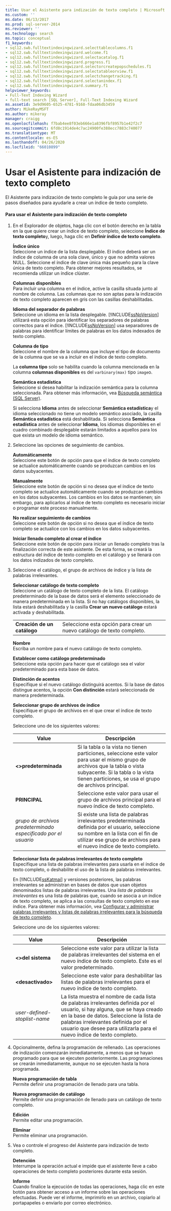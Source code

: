 ```yaml
---
title: Usar el Asistente para indización de texto completo | Microsoft Docs
ms.custom: ''
ms.date: 06/13/2017
ms.prod: sql-server-2014
ms.reviewer: ''
ms.technology: search
ms.topic: conceptual
f1_keywords:
- sql12.swb.fulltextindexingwizard.selecttablecolumns.f1
- sql12.swb.fulltextindexingwizard.welcome.f1
- sql12.swb.fulltextindexingwizard.selectacatalog.f1
- sql12.swb.fulltextindexingwizard.progress.f1
- sql12.swb.fulltextindexingwizard.selectorcreatepopschedules.f1
- sql12.swb.fulltextindexingwizard.selectatableorview.f1
- sql12.swb.fulltextindexingwizard.selectchangetracking.f1
- sql12.swb.fulltextindexingwizard.selectanindex.f1
- sql12.swb.fulltextindexingwizard.summary.f1
helpviewer_keywords:
- Full-Text Indexing Wizard
- full-text search [SQL Server], Full-Text Indexing Wizard
ms.assetid: 3e9d9605-6525-4781-9168-fdaa06db3459
author: MikeRayMSFT
ms.author: mikeray
manager: craigg
ms.openlocfilehash: f7bab4ee8f03eb666e1a8396fbf8957b1e42f2c7
ms.sourcegitcommit: 6fd8c1914de4c7ac24900fe388ecc7883c740077
ms.translationtype: MT
ms.contentlocale: es-ES
ms.lasthandoff: 04/26/2020
ms.locfileid: "66010899"
---
```

# <a name="use-the-full-text-indexing-wizard"></a>Usar el Asistente para indización de texto completo
  El Asistente para indización de texto completo le guía por una serie de pasos diseñados para ayudarle a crear un índice de texto completo.  
  
#### <a name="to-use-the-full-text-indexing-wizard"></a>Para usar el Asistente para indización de texto completo  
  
1.  En el Explorador de objetos, haga clic con el botón derecho en la tabla en la que quiere crear un índice de texto completo, seleccione **Índice de texto completo**y, luego, haga clic en **Definir índice de texto completo**.  
  
     **Índice único**  
     Seleccione un índice de la lista desplegable. El índice deberá ser un índice de columna de una sola clave, único y que no admita valores NULL. Seleccione el índice de clave única más pequeño para la clave única de texto completo. Para obtener mejores resultados, se recomienda utilizar un índice clúster.  
  
     **Columnas disponibles**  
     Para incluir una columna en el índice, active la casilla situada junto al nombre de columna. Las columnas que no son aptas para la indización de texto completo aparecen en gris con las casillas deshabilitadas.  
  
     **Idioma del separador de palabras**  
     Seleccione un idioma en la lista desplegable. [!INCLUDE[ssNoVersion](../../includes/ssnoversion-md.md)] utilizará esta opción para identificar los separadores de palabras correctos para el índice. [!INCLUDE[ssNoVersion](../../includes/ssnoversion-md.md)] usa separadores de palabras para identificar límites de palabras en los datos indexados de texto completo.  
  
     **Columna de tipo**  
     Seleccione el nombre de la columna que incluye el tipo de documento de la columna que se va a incluir en el índice de texto completo.  
  
     La **columna tipo** solo se habilita cuando la columna mencionada en la columna **columnas disponibles** es del `varbinary(max)` tipo `image`o.  
  
     **Semántica estadística**  
     Seleccione si desea habilitar la indización semántica para la columna seleccionada. Para obtener más información, vea [Búsqueda semántica &#40;SQL Server&#41;](semantic-search-sql-server.md).  
  
     Si selecciona **Idioma** antes de seleccionar **Semántica estadística**y el idioma seleccionado no tiene un modelo semántico asociado, la casilla **Semántica estadística** está deshabilitada. Si selecciona **Semántica estadística** antes de seleccionar **Idioma**, los idiomas disponibles en el cuadro combinado desplegable estarán limitados a aquellos para los que exista un modelo de idioma semántico.  
  
2.  Seleccione las opciones de seguimiento de cambios.  
  
     **Automáticamente**  
     Seleccione este botón de opción para que el índice de texto completo se actualice automáticamente cuando se produzcan cambios en los datos subyacentes.  
  
     **Manualmente**  
     Seleccione este botón de opción si no desea que el índice de texto completo se actualice automáticamente cuando se produzcan cambios en los datos subyacentes. Los cambios en los datos se mantienen; sin embargo, para aplicarlos al índice de texto completo es necesario iniciar o programar este proceso manualmente.  
  
     **No realizar seguimiento de cambios**  
     Seleccione este botón de opción si no desea que el índice de texto completo se actualice con los cambios en los datos subyacentes.  
  
     **Iniciar llenado completo al crear el índice**  
     Seleccione este botón de opción para iniciar un llenado completo tras la finalización correcta de este asistente. De esta forma, se creará la estructura del índice de texto completo en el catálogo y se llenará con los datos indizados de texto completo.  
  
3.  Seleccione el catálogo, el grupo de archivos de índice y la lista de palabras irrelevantes.  
  
     **Seleccionar catálogo de texto completo**  
     Seleccione un catálogo de texto completo de la lista. El catálogo predeterminado de la base de datos será el elemento seleccionado de manera predeterminada en la lista. Si no hay catálogos disponibles, la lista estará deshabilitada y la casilla **Crear un nuevo catálogo** estará activada y deshabilitada.  
  
    |||  
    |-|-|  
    |**Creación de un catálogo**|Seleccione esta opción para crear un nuevo catálogo de texto completo.|  
  
     **Nombre**  
     Escriba un nombre para el nuevo catálogo de texto completo.  
  
     **Establecer como catálogo predeterminado**  
     Seleccione esta opción para hacer que el catálogo sea el valor predeterminado para esta base de datos.  
  
     **Distinción de acentos**  
     Especifique si el nuevo catálogo distinguirá acentos. Si la base de datos distingue acentos, la opción **Con distinción** estará seleccionada de manera predeterminada.  
  
     **Seleccionar grupo de archivos de índice**  
     Especifique el grupo de archivos en el que crear el índice de texto completo.  
  
     Seleccione uno de los siguientes valores:  
  
    |Value|Descripción|  
    |-----------|-----------------|  
    |**\<>predeterminada**|Si la tabla o la vista no tienen particiones, seleccione este valor para usar el mismo grupo de archivos que la tabla o vista subyacente. Si la tabla o la vista tienen particiones, se usa el grupo de archivos principal.|  
    |**PRINCIPAL**|Seleccione este valor para usar el grupo de archivos principal para el nuevo índice de texto completo.|  
    |*grupo de archivos predeterminado especificado por el usuario*|Si existe una lista de palabras irrelevantes predeterminada definida por el usuario, seleccione su nombre en la lista con el fin de utilizar ese grupo de archivos para el nuevo índice de texto completo.|  
  
     **Seleccionar lista de palabras irrelevantes de texto completo**  
     Especifique una lista de palabras irrelevantes para usarla en el índice de texto completo, o deshabilite el uso de la lista de palabras irrelevantes.  
  
     En [!INCLUDE[ssKatmai](../../includes/sskatmai-md.md)] y versiones posteriores, las palabras irrelevantes se administran en bases de datos que usan objetos denominados listas de palabras irrelevantes. Una *lista de palabras irrelevantes* es una lista de palabras que, cuando se asocia a un índice de texto completo, se aplica a las consultas de texto completo en ese índice. Para obtener más información, vea [Configurar y administrar palabras irrelevantes y listas de palabras irrelevantes para la búsqueda de texto completo](configure-and-manage-stopwords-and-stoplists-for-full-text-search.md).  
  
     Seleccione uno de los siguientes valores:  
  
    |Value|Descripción|  
    |-----------|-----------------|  
    |**\<>del sistema**|Seleccione este valor para utilizar la lista de palabras irrelevantes del sistema en el nuevo índice de texto completo. Este es el valor predeterminado.|  
    |**\<desactivado>**|Seleccione este valor para deshabilitar las listas de palabras irrelevantes para el nuevo índice de texto completo.|  
    |*user-defined-stoplist-name*|La lista muestra el nombre de cada lista de palabras irrelevantes definida por el usuario, si hay alguna, que se haya creado en la base de datos. Seleccione la lista de palabras irrelevantes definida por el usuario que desee para utilizarla para el nuevo índice de texto completo.|  
  
4.  Opcionalmente, defina la programación de rellenado. Las operaciones de indización comenzarán inmediatamente, a menos que se hayan programado para que se ejecuten posteriormente. Las programaciones se crearán inmediatamente, aunque no se ejecuten hasta la hora programada.  
  
     **Nueva programación de tabla**  
     Permite definir una programación de llenado para una tabla.  
  
     **Nueva programación de catálogo**  
     Permite definir una programación de llenado para un catálogo de texto completo.  
  
     **Edición**  
     Permite editar una programación.  
  
     **Eliminar**  
     Permite eliminar una programación.  
  
5.  Vea o controle el progreso del Asistente para indización de texto completo.  
  
     **Detención**  
     Interrumpe la operación actual e impide que el asistente lleve a cabo operaciones de texto completo posteriores durante esta sesión.  
  
     **Informe**  
     Cuando finalice la ejecución de todas las operaciones, haga clic en este botón para obtener acceso a un informe sobre las operaciones efectuadas. Puede ver el informe, imprimirlo en un archivo, copiarlo al portapapeles o enviarlo por correo electrónico.  
  
  
